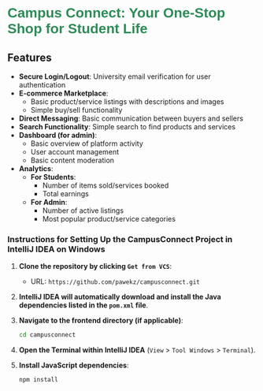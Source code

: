 # <span style="font-family: 'Arial', sans-serif; font-weight: bold; color: #2E8B57;">**Campus Connect**: Your One-Stop Shop for Student Life</span>

## Features

- **Secure Login/Logout**: University email verification for user authentication
- **E-commerce Marketplace**:
   - Basic product/service listings with descriptions and images
   - Simple buy/sell functionality
- **Direct Messaging**: Basic communication between buyers and sellers
- **Search Functionality**: Simple search to find products and services
- **Dashboard (for admin)**:
   - Basic overview of platform activity
   - User account management
   - Basic content moderation
- **Analytics**:
   - **For Students**:
      - Number of items sold/services booked
      - Total earnings
   - **For Admin**:
      - Number of active listings
      - Most popular product/service categories


### Instructions for Setting Up the CampusConnect Project in IntelliJ IDEA on Windows

1. **Clone the repository by clicking `Get from VCS`**:
    - URL: `https://github.com/pawekz/campusconnect.git`

2. **IntelliJ IDEA will automatically download and install the Java dependencies listed in the `pom.xml` file**.

3. **Navigate to the frontend directory (if applicable)**:
    ```sh
    cd campusconnect
    ```

4. **Open the Terminal within IntelliJ IDEA** (`View` > `Tool Windows` > `Terminal`).

5. **Install JavaScript dependencies**:
    ```sh
    npm install
    ```


